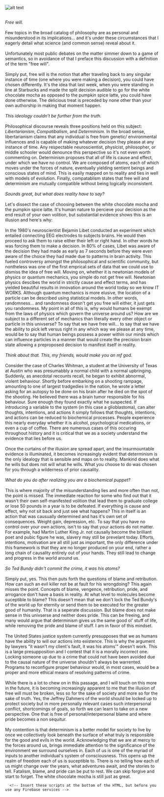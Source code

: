 ![alt text](https://theCaseFor.github.io/fw.jpg)

<html>
  <body>
    <p><br><i>Free will.</i><br><br>Few topics in the broad catalog of philosophy are as personal and misunderstood in its implications... and it's under these circumstances that I eagerly detail what science (and common sense) reveal about it.<br><br>Unfortunately most public debates on the matter simmer down to a game of semantics, so in avoidance of that I preface this discussion with a definition of the term "free will". <br><br> Simply put, free will is the notion that after traveling back to any singular instance of time (one where you were making a decision), you could have chosen differently. It's the idea that last week, when you were standing in line at Starbucks and made the split decision audible to go for the white chocolate mocha as opposed to the pumpkin spice latte, you could have done otherwise. The delicious treat is preceded by none other than your own authorship in making that moment happen.<br><br><i>This ideology couldn't be further from the truth.</i><br><br>Philosophical discourse reveals three positions held on this subject: <i>Libertarianism</i>, <i>Compatibalism</i>, and <i>Determinism</i>. In the broad sense, libertarianism claims that any individual is free from genetic/ environmental influences and is capable of making whatever decision they please at any instance of time. Any respectable neuroscientist, physicist, philosopher, or middle schooler would denounce this perspective so it's not even worth commenting on. Determinism proposes that all of life is cause and effect, under which we have no control. We are composed of atoms, each of which moves under the forces of nature, eventually yielding sentient beings and conscious states of mind. This is easily mapped on to reality and ties in well with models of evolution. Finally, compatablism states that free will and determinism are mutually compatible without being logically inconsistent.<br><br><i> Sounds great, but what does reality have to say?</i><br><br>Let's dissect the case of choosing between the white chocolate mocha and the pumpkin spice latte. It's human nature to percieve your decision as the end result of your own volition, but substantial evidence shows this is an illusion and here's why:<br><br> In the 1980's neuroscientist Bejamin Libet conducted an experiment which entailed connecting EEG electrodes to subjects brains. He would then proceed to ask them to raise either their left or right hand. In other words he was forcing them to make a decision. In 80% of cases, Libet was aware of the decision they had made as early as 7 seconds before they were even aware of the choice they had made due to patterns in brain activity. This fueled controversy amongst the philosophical and scientific community, but nontheless was one of the first emprical sets of data that we could use to dismiss the idea of free will. Moving on, whether it is newtonian models of physics or quantum mechanics, you simple do not get free will. Newtonian physics descibes the world in strictly cause and effect terms, and has yielded beautiful results in innovation around the world today so we know IT WORKS. Although quantum mechanics is more elusive, the location of a particle can be described using statistical models. In other words, randomness... and randomness doesn't get you free will either, it just gets you randomness. My point in all of this is, why would humans be exempt from the laws of physics which govern the universe around us? How are we subject to a different set of mechanics than literally every other object or particle in this univserse? To say that we have free will... to say that we have the ability to pick left versus right in any which way we please at any time, would be to say that human beings possess a power within our minds which can influence particles in a manner that would create the precision brain state allowing  a preproposed decision to manifest itself in reality.<br><br><i>Think about that. This, my friends, would make you an mf god.</i><br><br>Consider the case of Charles Whitman, a student at the University of Texas at Austin who was presumabbly a normal child with a normal upbringing. Suddenly, as anecdotal recounts recall, he began to exhibit abnormal, violent behaviour. Shortly before embarking on a shooting rampage, amounting to one of largest tradgedies in the nation, he wrote a letter asking for an autopsy to be done on his brain after he died on the spot of the shooting. He believed there was a brain tumor responsible for his behaviour. Sure enough they found exactly what he suspected. If introducing a variable to the system (in this case a glioblastoma), can alter thoughts, intentions, and actions it simply follows that thoughts, intentions, and actions can be reduced to biochemical processes. People experience this nearly everyday whether it is alcohol, psychological medications, or even a cup of coffee. There are numerous cases of this occuring throughout history and it is critical that we as a society understand the evidence that lies before us.<br><br>Once the curtains of the illusion are spread apart, and the insurmountable evidence is illuminated, it becomes increasingly evident that determinism is the only idealogy that is sensible and maps on to reality. Mankind does what he wills but does not will what he wills. What you choose to do was chosen for you through a wilderness of prior causality.<br><br><i>What do you do after realizing you are a biochemical puppet?<br><br></i>This is where majority of the misunderstanding lies and more often than not, the point is missed. The immediate reaction for some who find out that it wasn't their own self-manifested volition that lead them to graduate college or lose 50 pounds in a year is to be defeated. If everything is cause and effect, why not sit back and just see what happens? This in itself is an action that was causually determined and has it's own set of consequences. Weight gain, depression, etc. To say that you have no control over your own actions, isn't to say that your actions do not matter. For example, had Martin Luther King Jr. not causally become the brilliant poet and pubic figure he was, slavery may still be prevelant today. Efforts, intentions, motivation are all still just as important, the only difference under this framework is that they are no longer produced on your end, rather a long chain of causality entirely out of your hands. They still lead to change and progress in the world around us.<br><br><i>So Ted Bundy didn't commit the crime, it was his atoms?</i><br><br>Simply put, yes. This then puts forth the questions of blame and retribution. How can such an evil killer not be at fault for his wrongdoing? This again misses the point. Concepts of blame, vengence, retribution, pride, and arrogance don't have a basis in reality. At what level to molecules become suceptible to blame? This doesn't mean that we don't lock the Ted Bundy's of the world up for eternity or send them to be executed for the greater good of humanity. That is a seperate discussion. But blame does not make sense in this univserse and neither does pride. This can be freeing, and many would argue that determinism gives us the same good ol' stuff of life, while removing the pride and blame of stuff. I am in favor of this mindset.<br><br> The United States justice system currently presupposes that we as humans have the ability to will our actions into existence. This is why the argument by lawyers "it wasn't my client's fault, it was his atoms'" doesn't work. This is a large presupposition and I contest that it is a morally incorrect one. Locking someone up due to a crime that could not have been avoided due to the causal nature of the universe shouldn't always be warrented. Programs to reconfigure proper behaviour would, in most cases, would be a proper and more ethical means of resolving patterns of crime. <br><br>While there is a lot to chew on in this passage, and I will touch on this more in the future, it is becoming increasingly apparent to me that the illusion of free will must be broken, less so for the sake of society and more so for the sake of truth. Yes, the Jeffrey Dahmers of the world should be locked up to protect society but in more personally relevant cases such interpersonal conflict, shortcomings of goals, so forth we can learn to take on a new perspective. One that is free of personal/interpersonal blame and where pride becomes a non sequitur.<br><br> My contention is that determinism is a better model for society to live by once we collectively look beneath the surface of what truly is responsible for the good and evils in the world. Acknowledging that we are at mercy to the forces around us, brings immediate attention to the significance of the environment we surround ourselves in. Each of us is one of the myriad of inputs to another individual's system of consciousness. This opens up the realm of freedom each of us is suceptible to. There is no telling how each of us might change over the years, what adventures await, and the stories to tell. Fatalism, blame, and pride can be put to rest. We can skip forgive and start to forget. The white chocolate mocha is still just as great.
    </p>
    
      <!-- Insert these scripts at the bottom of the HTML, but before you use any Firebase services -->

<!-- The core Firebase JS SDK is always required and must be listed first -->
<script src="https://www.gstatic.com/firebasejs/7.6.1/firebase-app.js"></script>
<script src="https://www.gstatic.com/firebasejs/7.6.1/firebase-auth.js"></script>
<script src="https://www.gstatic.com/firebasejs/7.6.1/firebase-database.js"></script> 

  <script>
  const firebaseConfig = {
  apiKey: "AIzaSyCvQ4Wu4KmempLN6hNDxbCT3WQhJo6UR84",
  authDomain: "thecasefor-76e17.firebaseapp.com",
  databaseURL: "https://thecasefor-76e17.firebaseio.com",
  projectId: "thecasefor-76e17",
  storageBucket: "thecasefor-76e17.appspot.com",
  messagingSenderId: "605102672792",
  appId: "1:605102672792:web:303349504e72acad6eb9ed",
  measurementId: "G-QRT72QY1FN"
};
  
   firebase.initializeApp(firebaseConfig);
   database = firebase.database();
   
   var ref = database.ref('thecasefor-76e17');
   var key = ref.key;  // key === null
   console.log(key);
   
   function gotData(data) {
    console.log(data.val());
      
   }
   
   function errData(err) {
    console.log('Error!');
    console.log(err);
   }

  </script>
  </body>
</html>



